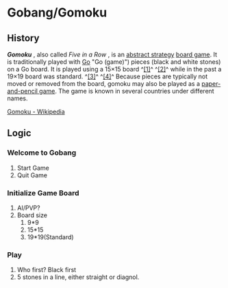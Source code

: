 # Gobang/Gomoku

## History

***Gomoku*** , also called  *Five in a Row* , is an [abstract strategy](https://en.wikipedia.org/wiki/Abstract_strategy_game "Abstract strategy game") [board game](https://en.wikipedia.org/wiki/Board_game "Board game"). It is traditionally played with [Go](https://en.wikipedia.org/wiki/Go_(game)) "Go (game)") pieces (black and white stones) on a Go board. It is played using a 15×15 board ^[[1]](https://en.wikipedia.org/wiki/Gomoku#cite_note-1)^ ^[[2]](https://en.wikipedia.org/wiki/Gomoku#cite_note-2)^ while in the past a 19×19 board was standard. ^[[3]](https://en.wikipedia.org/wiki/Gomoku#cite_note-3)^ ^[[4]](https://en.wikipedia.org/wiki/Gomoku#cite_note-4)^ Because pieces are typically not moved or removed from the board, gomoku may also be played as a [paper-and-pencil game](https://en.wikipedia.org/wiki/Paper-and-pencil_game "Paper-and-pencil game"). The game is known in several countries under different names.

[Gomoku - Wikipedia](https://en.wikipedia.org/wiki/Gomoku)

## Logic

### Welcome to Gobang

1. Start Game
2. Quit Game

### Initialize Game Board

1. AI/PVP?
2. Board size
   1. 9*9
   2. 15*15
   3. 19*19(Standard)

### Play

1. Who first? Black first
2. 5 stones in a line, either straight or diagnol.
